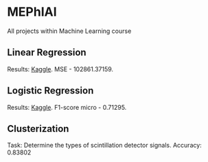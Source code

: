 # MEPhIAI
All projects within Machine Learning course
## Linear Regression
Results: [Kaggle](https://www.kaggle.com/competitions/laptop-price/overview). MSE - 102861.37159.
## Logistic Regression
Results: [Kaggle](https://www.kaggle.com/competitions/passenger-satisfaction-2024/overview). F1-score micro - 0.71295.
## Clusterization
Task: Determine the types of scintillation detector signals.
Accuracy: 0.83802
